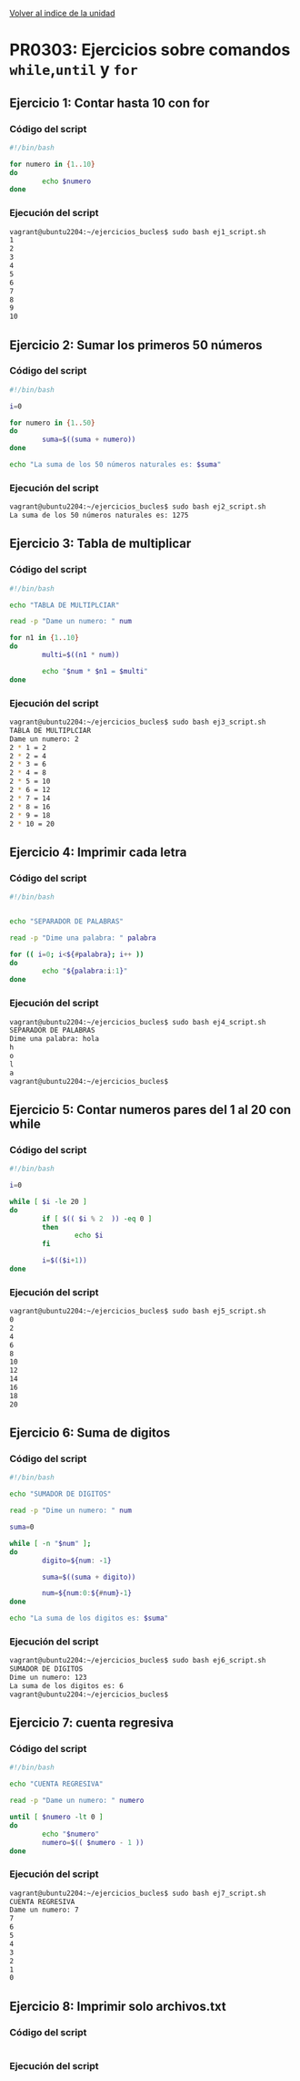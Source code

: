 [Volver al indice de la unidad](../../index.md)

# PR0303: Ejercicios sobre comandos ```while```,```until``` y ```for```

## Ejercicio 1: Contar hasta 10 con for

### Código del script
```bash
#!/bin/bash

for numero in {1..10}
do
        echo $numero
done

```
### Ejecución del script
```bash
vagrant@ubuntu2204:~/ejercicios_bucles$ sudo bash ej1_script.sh
1
2
3
4
5
6
7
8
9
10
```

## Ejercicio 2: Sumar los primeros 50 números

### Código del script

```bash
#!/bin/bash

i=0

for numero in {1..50}
do
        suma=$((suma + numero))
done

echo "La suma de los 50 números naturales es: $suma"
```

### Ejecución del script

```bash
vagrant@ubuntu2204:~/ejercicios_bucles$ sudo bash ej2_script.sh
La suma de los 50 números naturales es: 1275
```

## Ejercicio 3: Tabla de multiplicar

### Código del script

```bash
#!/bin/bash

echo "TABLA DE MULTIPLCIAR"

read -p "Dame un numero: " num

for n1 in {1..10}
do
        multi=$((n1 * num))

        echo "$num * $n1 = $multi"
done
```

### Ejecución del script

```bash
vagrant@ubuntu2204:~/ejercicios_bucles$ sudo bash ej3_script.sh
TABLA DE MULTIPLCIAR
Dame un numero: 2
2 * 1 = 2
2 * 2 = 4
2 * 3 = 6
2 * 4 = 8
2 * 5 = 10
2 * 6 = 12
2 * 7 = 14
2 * 8 = 16
2 * 9 = 18
2 * 10 = 20
```

## Ejercicio 4: Imprimir cada letra

### Código del script

```bash
#!/bin/bash


echo "SEPARADOR DE PALABRAS"

read -p "Dime una palabra: " palabra

for (( i=0; i<${#palabra}; i++ ))
do
        echo "${palabra:i:1}"
done

```

### Ejecución del script

```bash
vagrant@ubuntu2204:~/ejercicios_bucles$ sudo bash ej4_script.sh
SEPARADOR DE PALABRAS
Dime una palabra: hola
h
o
l
a
vagrant@ubuntu2204:~/ejercicios_bucles$
```

## Ejercicio 5: Contar numeros pares del 1 al 20 con while

### Código del script

```bash
#!/bin/bash

i=0

while [ $i -le 20 ]
do
        if [ $(( $i % 2  )) -eq 0 ]
        then
                echo $i
        fi

        i=$(($i+1))
done

```

### Ejecución del script

```bash
vagrant@ubuntu2204:~/ejercicios_bucles$ sudo bash ej5_script.sh
0
2
4
6
8
10
12
14
16
18
20
```

## Ejercicio 6: Suma de digitos

### Código del script

```bash
#!/bin/bash

echo "SUMADOR DE DIGITOS"

read -p "Dime un numero: " num

suma=0

while [ -n "$num" ];
do
        digito=${num: -1}

        suma=$((suma + digito))

        num=${num:0:${#num}-1}
done

echo "La suma de los digitos es: $suma"
```

### Ejecución del script

```bash
vagrant@ubuntu2204:~/ejercicios_bucles$ sudo bash ej6_script.sh
SUMADOR DE DIGITOS
Dime un numero: 123
La suma de los digitos es: 6
vagrant@ubuntu2204:~/ejercicios_bucles$
```


## Ejercicio 7: cuenta regresiva

### Código del script

```bash
#!/bin/bash

echo "CUENTA REGRESIVA"

read -p "Dame un numero: " numero

until [ $numero -lt 0 ]
do
        echo "$numero"
        numero=$(( $numero - 1 ))
done
```

### Ejecución del script

```bash
vagrant@ubuntu2204:~/ejercicios_bucles$ sudo bash ej7_script.sh 
CUENTA REGRESIVA
Dame un numero: 7
7
6
5
4
3
2
1
0
```

## Ejercicio 8: Imprimir solo archivos.txt

### Código del script

```bash

```

### Ejecución del script

```bash

```
